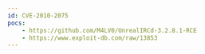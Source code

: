 ```yaml
---
id: CVE-2010-2075
pocs:
    - https://github.com/M4LV0/UnrealIRCd-3.2.8.1-RCE
    - https://www.exploit-db.com/raw/13853
---
```

